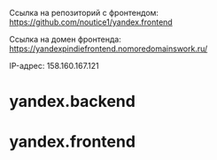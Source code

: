 Ссылка на репозиторий с фронтендом: https://github.com/noutice1/yandex.frontend

Ссылка на домен фронтенда: https://yandexpindiefrontend.nomoredomainswork.ru/

IP-адрес: 158.160.167.121
# yandex.backend
# yandex.frontend
